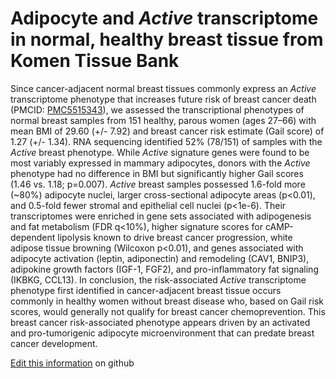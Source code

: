 # Adipocyte and *Active* transcriptome in normal, healthy breast tissue from Komen Tissue Bank

Since cancer-adjacent normal breast tissues commonly express an *Active* transcriptome phenotype that increases future risk of breast cancer death (PMCID: [PMC5515343](https://www.ncbi.nlm.nih.gov/pmc/articles/PMC5515343/)), we assessed the transcriptional phenotypes of normal breast samples from 151 healthy, parous women (ages 27–66) with mean BMI of 29.60 (+/- 7.92) and breast cancer risk estimate (Gail score) of 1.27 (+/- 1.34). RNA sequencing identified 52% (78/151) of samples with the *Active* breast phenotype. While *Active* signature genes were found to be most variably expressed in mammary adipocytes, donors with the *Active* phenotype had no difference in BMI but significantly higher Gail scores (1.46 vs. 1.18; p=0.007). *Active* breast samples possessed 1.6-fold more (~80%) adipocyte nuclei, larger cross-sectional adipocyte areas (p<0.01), and 0.5-fold fewer stromal and epithelial cell nuclei (p<1e-6). Their transcriptomes were enriched in gene sets associated with adipogenesis and fat metabolism (FDR q<10%), higher signature scores for cAMP-dependent lipolysis known to drive breast cancer progression, white adipose tissue browning (Wilcoxon p<0.01), and genes associated with adipocyte activation (leptin, adiponectin) and remodeling (CAV1, BNIP3), adipokine growth factors (IGF-1, FGF2), and pro-inflammatory fat signaling (IKBKG, CCL13). In conclusion, the risk-associated *Active* transcriptome phenotype first identified in cancer-adjacent breast tissue occurs commonly in healthy women without breast disease who, based on Gail risk scores, would generally not qualify for breast cancer chemoprevention. This breast cancer risk-associated phenotype appears driven by an activated and pro-tumorigenic adipocyte microenvironment that can predate breast cancer development.    

[Edit this information](https://github.com/ucscXena/cohortMetaData/blob/master/cohort_Normal%20Breast%20(Benz%202020)/info.mdown) on github
